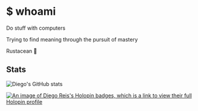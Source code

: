 # $ whoami

Do stuff with computers

Trying to find meaning through the pursuit of mastery

Rustacean :crab:

## Stats

![Diego's GitHub stats](https://github-readme-stats.vercel.app/api?username=diegoreis42&show_icons=true&theme=radical)

[![An image of Diego Reis's Holopin badges, which is a link to view their full Holopin profile](https://holopin.me/diegoreis42)](https://holopin.io/@diegoreis42)
